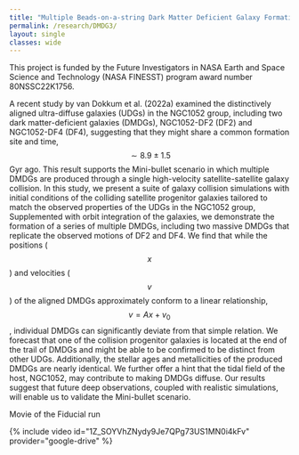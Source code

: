```yaml
---
title: "Multiple Beads-on-a-string Dark Matter Deficient Galaxy Formation in a Mini-bullet Satellite-satellite Galaxy Collision"
permalink: /research/DMDG3/
layout: single
classes: wide
---
```



This project is funded by the Future Investigators in NASA Earth and Space Science and Technology <a href="https://nspires.nasaprs.com/external/solicitations/summary!init.do?solId=%7b87947100-56AE-C4DC-C511-0349862D658A%7d&path=open" style="text-decoration:none" target="_blank">(NASA FINESST)</a> program award number 80NSSC22K1756.

A recent study by van Dokkum et al. (2022a) examined the distinctively aligned ultra-diffuse galaxies (UDGs) in the NGC1052 group, including two dark matter-deficient galaxies (DMDGs), NGC1052-DF2 (DF2) and NGC1052-DF4 (DF4), suggesting that they might share a common formation site and time, $$\sim 8.9 \pm 1.5$$ Gyr ago. This result supports the Mini-bullet scenario in which multiple DMDGs are produced through a single high-velocity satellite-satellite galaxy collision. In this study, we present a suite of galaxy collision simulations with initial conditions of the colliding satellite progenitor galaxies tailored to match the observed properties of the UDGs in the NGC1052 group, Supplemented with orbit integration of the galaxies, we demonstrate the formation of a series of multiple DMDGs, including two massive DMDGs that replicate the observed motions of DF2 and DF4. We find that while the positions ($$x$$) and velocities ($$v$$) of the aligned DMDGs approximately conform to a linear relationship, $$v = Ax + v_{0}$$, individual DMDGs can significantly deviate from that simple relation. We forecast that one of the collision progenitor galaxies is located at the end of the trail of DMDGs and might be able to be confirmed to be distinct from other UDGs. Additionally, the stellar ages and metallicities of the produced DMDGs are nearly identical. We further offer a hint that the tidal field of the host, NGC1052, may contribute to making DMDGs diffuse. Our results suggest that future deep observations, coupled with realistic simulations, will enable us to validate the Mini-bullet scenario.

Movie of the Fiducial run

{% include video id="1Z_SOYVhZNydy9Je7QPg73US1MN0i4kFv" provider="google-drive" %}
